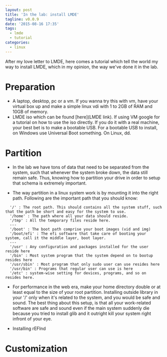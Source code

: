 ```yaml
---
layout: post
title: 'In the lab: install LMDE'
tagline: v0.0.9
date: '2015-08-16 17:35'
tags:
  - lmde
  - tutorial
categories:
  - linux
---
```


After my love letter to LMDE, here comes a tutorial which tell the world my way to install LMDE, which in my opinion, the way we've done it in the lab.

# Preparation

+ A laptop, desktop, pc or a vm. If you wanna try this with vm, have your virtual box up and make a simple linux vdi with 1 to 2GB of RAM and 10GB of memory.
+ LMDE iso which can be found [here](LMDE link). If using VM google for a tutorial on how to use the iso directly. If you do it with a real machine, your best bet is to make a bootable USB. For a bootable USB to install, on Windows use Universal Boot something. On Linux, dd.

# Partition

+ In the lab we have tons of data that need to be separated from the system, such that whenever the system broke down, the data still remain safe. Thus, knowing how to partition your drive in order to setup that schema is extremely important.

+ The way partition in a linux system work is by mounting it into the right path. Following are the important path that you should know:

```
  '/' : The root path. This should contains all the system stuff, such that the path be short and easy for the system to use.
  '/home' : The path where all your data should reside.
  '/tmp' : All the temporary files reside here.
  ---
  '/boot' : The boot path comprise your boot images (vid and img)
  '/boot/efi' : The efi software that take care of booting your system, call it the middle layer, boot layer.
  ---
  '/usr' : Any configuration and packages installed for the user reside here
  '/bin' : Most system program that the system depend on to bootup resides here
  '/usr/sbin' : Most program that only sudo user can use resides here
  '/usr/bin' : Programs that regular user can use is here
  '/etc' : system-wise setting for devices, programs, and so on resides here.

```

+ For performance in the web era, make your home directory double or at least equal to the size of your root partition. Installing outside library in your '/' only when it's related to the system, and you would be safe and sound. The best thing about this setup, is that all your work-related software are safe and sound even if the main system suddenly die because you tried to install glib and it outright kill your system right infront of your eye.

+ Installing rEFInd

# Customization

#
